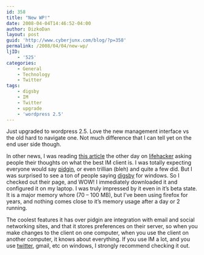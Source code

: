 ```yaml
---
id: 358
title: "New WP!"
date: 2008-04-04T14:46:52-04:00
author: DizkoDan
layout: post
guid: 'http://www.cyberjunx.com/blog/?p=358'
permalink: /2008/04/04/new-wp/
ljID:
    - '525'
categories:
    - General
    - Technology
    - Twitter
tags:
    - digsby
    - IM
    - Twitter
    - upgrade
    - 'wordpress 2.5'
---
```


Just upgraded to wordpress 2.5. Love the new management interface vs the old hard to navigate one. Not much difference that I can tell yet on the end user side though.

In other news, I was reading [this article](http://lifehacker.com/374855/best-instant-messenger) the other day on [lifehacker](http://lifehacker.com) asking people their thoughts on what the best IM client is. I was totally expecting everyone would say [pidgin](http://pidgin.im), or even trillian (bleh) and quite a few did. But I was surprised to see a ton of people saying [digsby](http://www.digsby.com) for windows. So I checked out their page, and WOW! I immediately downloaded it and configured it on my laptop. I was truly impressed by it even in it’s beta state. It is a major memory whore (70 – 100 MB), but I’ve been using firefox for years, and nothing comes close to it’s memory usage after a day or 2 running.

The coolest features it has over pidgin are integration with email and social networking sites, and that it stores preferences on their server, so when you make changes to the client on one computer, when you use the client on another computer, it knows about everything. If you use IM a lot, and you use [twitter](http://twitter.com), gmail, etc on windows, I strongly recommend checking it out.